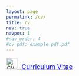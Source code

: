```yaml
---
layout: page
permalink: /cv/
title: cv
nav: true
navpos: 1
#nav_order: 4
#cv_pdf: example_pdf.pdf
---
```


<a href="{{ '/assets/pdf/Prasanth_Resume.pdf' | relative_url }}">
    <img src="{{ 'pdf.svg' | prepend: '/assets/' | relative_url }}" alt = "CV" title="Download CV" height="30px"> &nbsp;
    <span style="color:blue; font-size:1.25em"> Curriculum Vitae </span>
</a>
 
